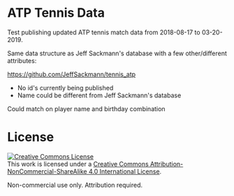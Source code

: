 # ATP Tennis Data

Test publishing updated ATP tennis match data from 2018-08-17 to 03-20-2019.

Same data structure as Jeff Sackmann's database with a few other/different attributes:

https://github.com/JeffSackmann/tennis_atp

- No id's currently being published
- Name could be different from Jeff Sackmann's database


Could match on player name and birthday combination

# License
<a rel="license" href="http://creativecommons.org/licenses/by-nc-sa/4.0/"><img alt="Creative Commons License" style="border-width:0" src="https://i.creativecommons.org/l/by-nc-sa/4.0/88x31.png" /></a><br />This work is licensed under a <a rel="license" href="http://creativecommons.org/licenses/by-nc-sa/4.0/">Creative Commons Attribution-NonCommercial-ShareAlike 4.0 International License</a>.

Non-commercial use only. Attribution required.

